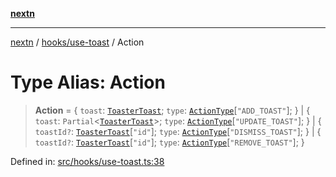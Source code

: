 [**nextn**](../../../README.md)

***

[nextn](../../../modules.md) / [hooks/use-toast](../README.md) / Action

# Type Alias: Action

> **Action** = \{ `toast`: [`ToasterToast`](ToasterToast.md); `type`: [`ActionType`](ActionType.md)\[`"ADD_TOAST"`\]; \} \| \{ `toast`: `Partial`\<[`ToasterToast`](ToasterToast.md)\>; `type`: [`ActionType`](ActionType.md)\[`"UPDATE_TOAST"`\]; \} \| \{ `toastId?`: [`ToasterToast`](ToasterToast.md)\[`"id"`\]; `type`: [`ActionType`](ActionType.md)\[`"DISMISS_TOAST"`\]; \} \| \{ `toastId?`: [`ToasterToast`](ToasterToast.md)\[`"id"`\]; `type`: [`ActionType`](ActionType.md)\[`"REMOVE_TOAST"`\]; \}

Defined in: [src/hooks/use-toast.ts:38](https://github.com/Dicommunitas/ThreeJS_Terminal_3D/blob/c2331e405b00973e4f5e87258cdaf1d7c733b058/src/hooks/use-toast.ts#L38)
